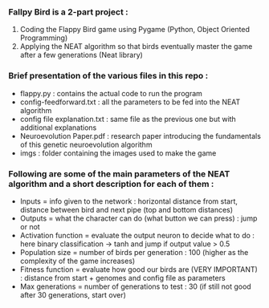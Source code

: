 ### Fallpy Bird is a 2-part project :
1. Coding the Flappy Bird game using Pygame (Python, Object Oriented Programming)
2. Applying the NEAT algorithm so that birds eventually master the game after a few generations (Neat library)

### Brief presentation of the various files in this repo :
- flappy.py : contains the actual code to run the program
- config-feedforward.txt : all the parameters to be fed into the NEAT algorithm
- config file explanation.txt : same file as the previous one but with additional explanations
- Neuroevolution Paper.pdf : research paper introducing the fundamentals of this genetic neuroevolution algorithm
- imgs : folder containing the images used to make the game


### Following are some of the main parameters of the NEAT algorithm and a short description for each of them :
-	Inputs = info given to the network : horizontal distance from start, distance between bird and next pipe (top and bottom distances)
-	Outputs = what the character can do (what button we can press) : jump or not 
-	Activation function = evaluate the output neuron to decide what to do : here binary classification -> tanh and jump if output value > 0.5
-	Population size =  number of birds per generation : 100 (higher as the complexity of the game increases)
-	Fitness function = evaluate how good our birds are (VERY IMPORTANT) : distance from start + genomes and config file as parameters
-	Max generations = number of generations to test : 30 (if still not good after 30 generations, start over)
